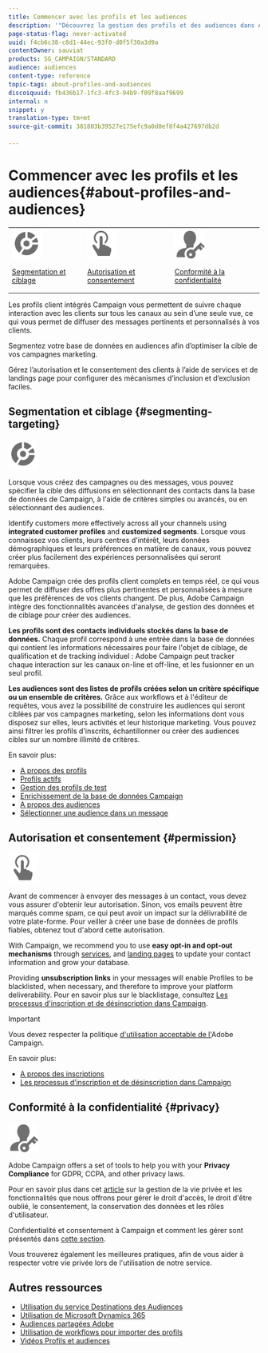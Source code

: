 ```yaml
---
title: Commencer avec les profils et les audiences
description: '"Découvrez la gestion des profils et des audiences dans Adobe Campaign : définissez les populations ciblées, sélectionnez des audiences, filtrez les destinataires, collectez des données et mettez à jour les profils."'
page-status-flag: never-activated
uuid: f4cb6c38-c8d1-44ec-93f0-d0f5f30a3d9a
contentOwner: sauviat
products: SG_CAMPAIGN/STANDARD
audience: audiences
content-type: reference
topic-tags: about-profiles-and-audiences
discoiquuid: fb436b17-1fc3-4fc3-94b9-f09f8aaf9699
internal: n
snippet: y
translation-type: tm+mt
source-git-commit: 381803b39527e175efc9a0d0ef8f4a427697db2d

---
```



# Commencer avec les profils et les audiences{#about-profiles-and-audiences}

<table>
<tr>
<td><img src="assets/do-not-localize/icon_segment.svg" width="60px"><p><a href="#segmenting-targeting">Segmentation et ciblage</a></p></td>
<td><img src="assets/do-not-localize/icon_permission.svg" width="60px"><p><a href="#permission">Autorisation et consentement</a></p></td>
<td><img src="assets/do-not-localize/icon_privacy.svg" width="60px"><p><a href="#privacy">Conformité à la confidentialité</a></p></td></tr>
</table>

Les profils client intégrés Campaign vous permettent de suivre chaque interaction avec les clients sur tous les canaux au sein d’une seule vue, ce qui vous permet de diffuser des messages pertinents et personnalisés à vos clients.

Segmentez votre base de données en audiences afin d’optimiser la cible de vos campagnes marketing.

Gérez l’autorisation et le consentement des clients à l’aide de services et de landings page pour configurer des mécanismes d’inclusion et d’exclusion faciles.

## Segmentation et ciblage {#segmenting-targeting}

<img src="assets/do-not-localize/icon_segment.svg" width="60px">

Lorsque vous créez des campagnes ou des messages, vous pouvez spécifier la cible des diffusions en sélectionnant des contacts dans la base de données de Campaign, à l&#39;aide de critères simples ou avancés, ou en sélectionnant des audiences.

Identify customers more effectively across all your channels using **integrated customer profiles** and **customized segments**. Lorsque vous connaissez vos clients, leurs centres d&#39;intérêt, leurs données démographiques et leurs préférences en matière de canaux, vous pouvez créer plus facilement des expériences personnalisées qui seront remarquées.

Adobe Campaign crée des profils client complets en temps réel, ce qui vous permet de diffuser des offres plus pertinentes et personnalisées à mesure que les préférences de vos clients changent. De plus, Adobe Campaign intègre des fonctionnalités avancées d&#39;analyse, de gestion des données et de ciblage pour créer des audiences.

**Les profils sont des contacts individuels stockés dans la base de données.** Chaque profil correspond à une entrée dans la base de données qui contient les informations nécessaires pour faire l&#39;objet de ciblage, de qualification et de tracking individuel : Adobe Campaign peut tracker chaque interaction sur les canaux on-line et off-line, et les fusionner en un seul profil.

**Les audiences sont des listes de profils créées selon un critère spécifique ou un ensemble de critères.** Grâce aux workflows et à l&#39;éditeur de requêtes, vous avez la possibilité de construire les audiences qui seront ciblées par vos campagnes marketing, selon les informations dont vous disposez sur elles, leurs activités et leur historique marketing. Vous pouvez ainsi filtrer les profils d&#39;inscrits, échantillonner ou créer des audiences cibles sur un nombre illimité de critères.

En savoir plus:

* [A propos des profils](../../audiences/using/about-profiles.md)
* [Profils actifs](../../audiences/using/active-profiles.md)
* [Gestion des profils de test](../../audiences/using/managing-test-profiles.md)
* [Enrichissement de la base de données Campaign](../../audiences/using/enriching-campaign-database.md)
* [A propos des audiences](../../audiences/using/about-audiences.md)
* [Sélectionner une audience dans un message](../../audiences/using/selecting-an-audience-in-a-message.md)

## Autorisation et consentement {#permission}

<img src="assets/do-not-localize/icon_permission.svg"  width="60px">

Avant de commencer à envoyer des messages à un contact, vous devez vous assurer d&#39;obtenir leur autorisation. Sinon, vos emails peuvent être marqués comme spam, ce qui peut avoir un impact sur la délivrabilité de votre plate-forme. Pour veiller à créer une base de données de profils fiables, obtenez tout d&#39;abord cette autorisation.

With Campaign, we recommend you to use **easy opt-in and opt-out mechanisms** through [services](../../audiences/using/creating-a-service.md), and [landing pages](../../channels/using/getting-started-with-landing-pages.md) to update your contact information and grow your database.

Providing **unsubscription links** in your messages will enable Profiles to be blacklisted, when necessary, and therefore to improve your platform deliverability. Pour en savoir plus sur le blacklistage, consultez [Les processus d&#39;inscription et de désinscription dans Campaign](../../audiences/using/about-opt-in-and-opt-out-in-campaign.md).

>[!IMPORTANT]
>
>Vous devez respecter la politique [d&#39;utilisation acceptable de l&#39;](https://www.adobe.com/fr/legal/terms/aup.html)Adobe Campaign.

En savoir plus:

* [A propos des inscriptions](../../audiences/using/about-subscriptions.md)
* [Les processus d’inscription et de désinscription dans Campaign](../../audiences/using/about-opt-in-and-opt-out-in-campaign.md)

## Conformité à la confidentialité {#privacy}

<img src="assets/do-not-localize/icon_privacy.svg" width="60px">

Adobe Campaign offers a set of tools to help you with your **Privacy Compliance** for GDPR, CCPA, and other privacy laws.

Pour en savoir plus dans cet [article](https://helpx.adobe.com/fr/campaign/kb/campaign-privacy.html) sur la gestion de la vie privée et les fonctionnalités que nous offrons pour gérer le droit d&#39;accès, le droit d&#39;être oublié, le consentement, la conservation des données et les rôles d&#39;utilisateur.

Confidentialité et consentement à Campaign et comment les gérer sont présentés dans [cette section](../../start/using/privacy.md).

Vous trouverez également les meilleures pratiques, afin de vous aider à respecter votre vie privée lors de l&#39;utilisation de notre service.

## Autres ressources

* [Utilisation du service Destinations des Audiences](../../audiences/using/aep-about-audience-destinations-service.md)
* [Utilisation de Microsoft Dynamics 365](../../integrating/using/working-with-campaign-standard-and-microsoft-dynamics-365.md)
* [Audiences partagées Adobe](../../integrating/using/sharing-audiences-with-audience-manager-or-people-core-service.md)
* [Utilisation de workflows pour importer des profils](../../automating/using/importing-data.md)
* [Vidéos Profils et audiences](https://docs.adobe.com/content/help/en/campaign-standard-learn/tutorials/profiles-and-audiences/creating-profiles-and-audiences.html)
